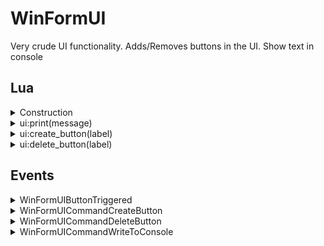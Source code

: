 ﻿# WinFormUI

Very crude UI functionality. Adds/Removes buttons in the UI. Show text in
console

## Lua


<details><summary>Construction</summary><br />

```lua
local ui = require("api/winformui"):instance(config)
```

This will construct an instance of `api/winformui` or return an existing instance with 
the same `id` if one exists.

`config` is the initial configuration of the instance if one needs to be created. It is a table with one or more keys as defined below.

| Parameter   | Type          | Default    | Description                    |
| :---------- | :-----------: | :--------: | :----------------------------- |
| id          | string        |            | Mandatory: Id of this instance |
</details>

<details><summary>ui:print(message)</summary><br />
Writes a string to the log shown in the UI.

| Parameter | Type   | Description     |
|:----------|:------:|:----------------|
| message   | string | string to write |

```lua
ui:print("Hello world")
```

This function publishes `WinFormUICommandWriteToConsole` event, that is handled by
MainWindow.

This function is aliased as ``print`` (deprecated)
</details>

<details><summary>ui:create_button(label)</summary><br />
Creates a button if it doesn't exist. If it does exist, it is ignored.

| Parameter | Type   | Description |
|:----------|:------:|:------------|
| label     | string |             |

```lua
ui:create_button("Hello UI")
```

This function publishes `WinFormUICommandCreateButton` event, that is handled by
MainWindow. `UIButtonTriggered` events will be sent, if the button is pressed.

This function is aliased as ``create_button`` (deprecated)
</details>

<details><summary>ui:delete_button(label)</summary><br />
Deletes a button if it exists.

| Parameter | Type   | Description |
|:----------|:------:|:------------|
| label     | string |             |

```lua
ui:delete_button("Hello UI")
```

This function publishes `WinFormUICommandDeleteButton` event, that is handled by MainWindow.

This function is aliased as ``delete_button`` (deprecated)
</details>

## Events

<details><summary>WinFormUIButtonTriggered</summary><br />
Is sent every time a button is pressed

| Name            | Type    | Description                                                       |
|:----------------|:-------:|:------------------------------------------------------------------|
| EventType       | string  | `WinFormUIButtonTriggered` (constant)                             |
| Uptime          | integer | Time of when the message was sent via Eventbus (in milliseconds). |
| Text            | string  | Text of the button                                                |

**JSON Example:**
`{"EventType":"WinFormUIButtonTriggered","Uptime":1742,"Text":"Hello"}`
</details>

<details><summary>WinFormUICommandCreateButton</summary><br />
Create a new button, unless it exists

| Name            | Type    | Description                                                       |
|:----------------|:-------:|:------------------------------------------------------------------|
| EventType       | string  | `WinFormUICommandCreateButton` (constant)                         |
| Uptime          | integer | Time of when the message was sent via Eventbus (in milliseconds). |
| Text            | string  | Text of the button                                                |

**JSON Example:**
`{"EventType":"WinFormUICommandCreateButton","Uptime":1742,"Text":"Hello"}`
</details>

<details><summary>WinFormUICommandDeleteButton</summary><br />
Removes a button again, if it exists

| Name            | Type    | Description                                                       |
|:----------------|:-------:|:------------------------------------------------------------------|
| EventType       | string  | `WinFormUICommandDeleteButton` (constant)                         |
| Uptime          | integer | Time of when the message was sent via Eventbus (in milliseconds). |
| Text            | string  | Text of the button                                                |

**JSON Example:**
`{"EventType":"WinFormUICommandDeleteButton","Uptime":1742,"Text":"World"}`
</details>

<details><summary>WinFormUICommandWriteToConsole</summary><br />
Output something to the console.

| Name            | Type    | Description                                                       |
|:----------------|:-------:|:------------------------------------------------------------------|
| EventType       | string  | `WinFormUICommandWriteToConsole` (constant)                       |
| Uptime          | integer | Time of when the message was sent via Eventbus (in milliseconds). |
| Message         | string  | Message                                                           |

**JSON Example:**
`{"EventType":"WinFormUICommandWriteToConsole","Uptime":1742,"Message":"Hello World"}`
</details>